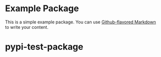 # Example Package

This is a simple example package. You can use
[Github-flavored Markdown](https://guides.github.com/features/mastering-markdown/)
to write your content.
# pypi-test-package
